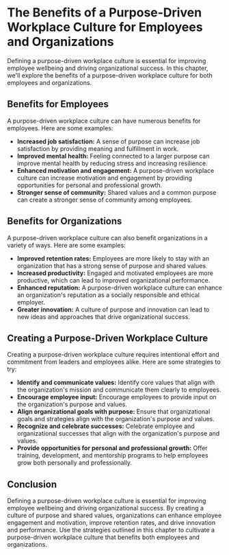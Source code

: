 The Benefits of a Purpose-Driven Workplace Culture for Employees and Organizations
==========================================================================================================================================

Defining a purpose-driven workplace culture is essential for improving employee wellbeing and driving organizational success. In this chapter, we'll explore the benefits of a purpose-driven workplace culture for both employees and organizations.

Benefits for Employees
----------------------

A purpose-driven workplace culture can have numerous benefits for employees. Here are some examples:

* **Increased job satisfaction:** A sense of purpose can increase job satisfaction by providing meaning and fulfillment in work.
* **Improved mental health:** Feeling connected to a larger purpose can improve mental health by reducing stress and increasing resilience.
* **Enhanced motivation and engagement:** A purpose-driven workplace culture can increase motivation and engagement by providing opportunities for personal and professional growth.
* **Stronger sense of community:** Shared values and a common purpose can create a stronger sense of community among employees.

Benefits for Organizations
--------------------------

A purpose-driven workplace culture can also benefit organizations in a variety of ways. Here are some examples:

* **Improved retention rates:** Employees are more likely to stay with an organization that has a strong sense of purpose and shared values.
* **Increased productivity:** Engaged and motivated employees are more productive, which can lead to improved organizational performance.
* **Enhanced reputation:** A purpose-driven workplace culture can enhance an organization's reputation as a socially responsible and ethical employer.
* **Greater innovation:** A culture of purpose and innovation can lead to new ideas and approaches that drive organizational success.

Creating a Purpose-Driven Workplace Culture
-------------------------------------------

Creating a purpose-driven workplace culture requires intentional effort and commitment from leaders and employees alike. Here are some strategies to try:

* **Identify and communicate values:** Identify core values that align with the organization's mission and communicate them clearly to employees.
* **Encourage employee input:** Encourage employees to provide input on the organization's purpose and values.
* **Align organizational goals with purpose:** Ensure that organizational goals and strategies align with the organization's purpose and values.
* **Recognize and celebrate successes:** Celebrate employee and organizational successes that align with the organization's purpose and values.
* **Provide opportunities for personal and professional growth:** Offer training, development, and mentorship programs to help employees grow both personally and professionally.

Conclusion
----------

Defining a purpose-driven workplace culture is essential for improving employee wellbeing and driving organizational success. By creating a culture of purpose and shared values, organizations can enhance employee engagement and motivation, improve retention rates, and drive innovation and performance. Use the strategies outlined in this chapter to cultivate a purpose-driven workplace culture that benefits both employees and organizations.
